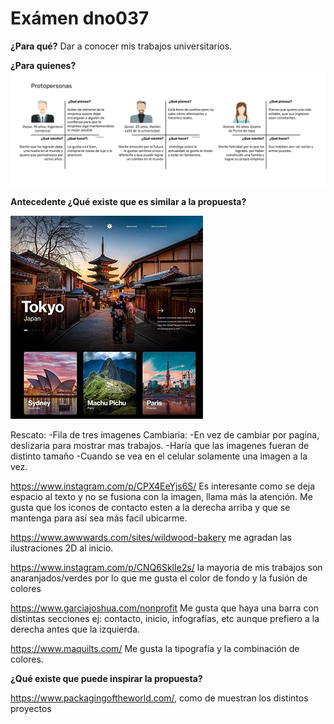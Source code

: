 # Exámen dno037
**¿Para qué?**
Dar a conocer mis trabajos universitarios.

**¿Para quienes?**
![Pp](readme/pp2.png)

**Antecedente ¿Qué existe que es similar a la propuesta?** 

![ant](readme/ant1.jpg)

Rescato: -Fila de tres imagenes
Cambiaria: -En vez de cambiar por pagina, deslizaria para mostrar mas trabajos.
-Haría que las imagenes fueran de distinto tamaño
-Cuando se vea en el celular solamente una imagen a la vez.

https://www.instagram.com/p/CPX4EeYjs6S/ Es interesante como se deja espacio al texto y no se fusiona con la imagen, llama más la atención. Me gusta que los iconos de contacto esten a la derecha arriba y que se mantenga para así sea más facil ubicarme.

https://www.awwwards.com/sites/wildwood-bakery me agradan las ilustraciones 2D al inicio.

https://www.instagram.com/p/CNQ6SklIe2s/ la mayoria de mis trabajos son anaranjados/verdes por lo que me gusta el color de fondo y la fusión de colores

https://www.garciajoshua.com/nonprofit Me gusta que haya una barra con distintas secciones ej: contacto, inicio, infografías, etc aunque prefiero a la derecha antes que la izquierda. 

https://www.maquilts.com/ Me gusta la tipografía y la combinación de colores.

**¿Qué existe que puede inspirar la propuesta?**

https://www.packagingoftheworld.com/, como de muestran los distintos proyectos


